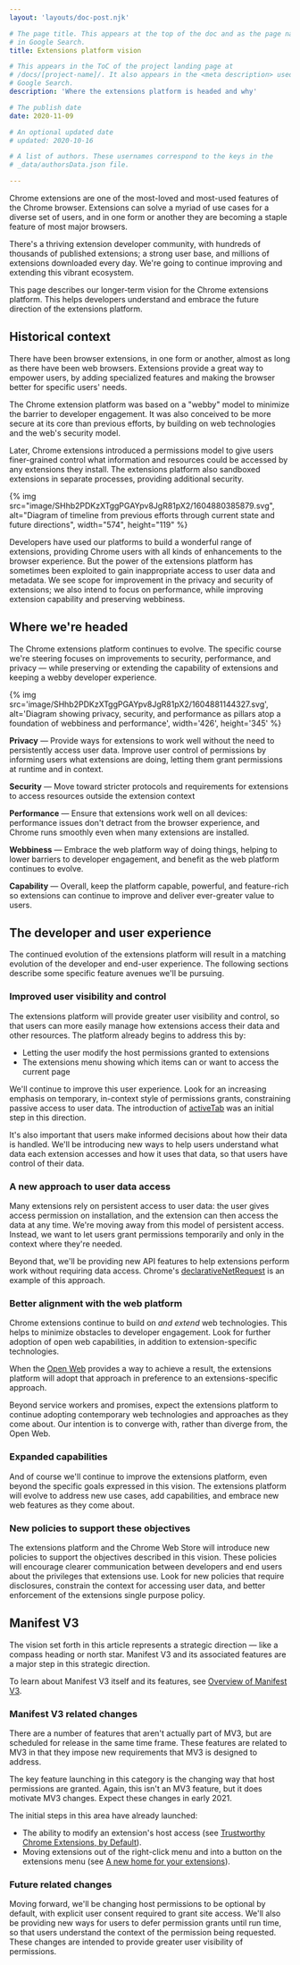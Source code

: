 ```yaml
---
layout: 'layouts/doc-post.njk'

# The page title. This appears at the top of the doc and as the page name
# in Google Search.
title: Extensions platform vision

# This appears in the ToC of the project landing page at
# /docs/[project-name]/. It also appears in the <meta description> used in 
# Google Search.
description: 'Where the extensions platform is headed and why'

# The publish date
date: 2020-11-09

# An optional updated date
# updated: 2020-10-16

# A list of authors. These usernames correspond to the keys in the
# _data/authorsData.json file.

---
```


Chrome extensions are one of the most-loved and most-used features of the
Chrome browser.  Extensions can solve a myriad of use cases for a diverse set
of users, and in one form or another they are becoming a staple feature of most
major browsers.

There's a thriving extension developer community, with hundreds of thousands of
published extensions; a strong user base, and millions of extensions downloaded
every day. We're going to continue improving and extending this vibrant
ecosystem.

This page describes our longer-term vision for the Chrome extensions platform.
This helps developers understand and embrace the future direction of the
extensions platform.

## Historical context

There have been browser extensions, in one form or another, almost as long as
there have been web browsers. Extensions provide a great way to empower users,
by adding specialized features and making the browser better for specific
users' needs.

The Chrome extension platform was based on a "webby" model to minimize the
barrier to developer engagement. It was also conceived to be more secure at its
core than previous efforts, by building on web technologies and the web's
security model.

Later, Chrome extensions introduced a permissions model to give users
finer-grained control what information and resources could be accessed by any
extensions they install. The extensions platform also sandboxed extensions in
separate processes, providing additional security.

{% img src="image/SHhb2PDKzXTggPGAYpv8JgR81pX2/1604880385879.svg", alt="Diagram of timeline from previous efforts through current state and future directions", width="574", height="119" %}

Developers have used our platforms to build a wonderful range of extensions,
providing Chrome users with all kinds of enhancements to the browser experience.
But the power of the extensions platform has sometimes
been exploited to gain inappropriate access to user data and metadata. We see
scope for improvement in the privacy and security of extensions; we also intend
to focus on performance, while improving extension capability
and preserving webbiness.


## Where we're headed

The Chrome extensions platform continues to evolve. The specific course we're
steering focuses on improvements to security, performance, and privacy &mdash;
while preserving or extending the capability of extensions and keeping a
webby developer experience.

{% 
  img src='image/SHhb2PDKzXTggPGAYpv8JgR81pX2/1604881144327.svg', 
  alt='Diagram showing privacy, security, and performance as pillars atop a foundation of webbiness and performance', 
  width='426', 
  height='345'
%}

**Privacy** &mdash; Provide ways for extensions to work well without the need
to persistently access user data.
Improve user control of permissions by informing users what extensions are
doing, letting them grant permissions at runtime and in context.

**Security** &mdash;
Move toward stricter protocols and requirements for extensions to access
resources outside the extension context

**Performance** &mdash; Ensure that extensions work well on all devices:
performance issues don't detract from the browser experience, and Chrome
runs smoothly even when  many extensions are installed.

**Webbiness** &mdash; Embrace the web platform way of doing things, helping to
lower barriers to developer engagement, and benefit as the web platform continues to evolve.

**Capability** &mdash; Overall, keep the platform capable, powerful, and
feature-rich so extensions can continue to improve and deliver ever-greater
value to users.

## The developer and user experience

The continued evolution of the extensions platform will result in a matching
evolution of the developer and end-user experience. The following sections
describe some specific feature avenues we'll be pursuing.

### Improved user visibility and control

The extensions platform will provide greater user visibility and control, so
that users can more easily manage how extensions access their data and
other resources. The platform already begins to address this by:

* Letting the user modify the host permissions granted to extensions
* The extensions menu showing which items can or want to access the current page

We'll continue to improve this user experience. Look for an increasing emphasis
on temporary, in-context style of permissions grants, constraining passive
access to user data. The introduction of
[activeTab](/extensions/activeTab) was an initial
step in this direction.

It's also important that users make informed decisions about how their data is
handled. We'll be introducing new ways to help users understand what data each
extension accesses and how it uses that data, so that users have control of
their data.


### A new approach to user data access

Many extensions rely on persistent access to user data: the user gives access
permission on installation, and the extension can then access the data at any
time. We're moving away from this model of persistent access. Instead, we want
to let users grant permissions temporarily and only in the context where
they're needed.

Beyond that, we'll be providing new API features to help
extensions perform work without requiring data access. Chrome's
[declarativeNetRequest](/extensions/declarativeNetRequest)
is an example of this approach.


### Better alignment with the web platform

Chrome extensions continue to build on *and extend* web technologies. This
helps to minimize obstacles to developer engagement. Look for further adoption
of open web capabilities, in addition to extension-specific technologies.

When the [Open Web](https://www.w3.org/wiki/Open_Web_Platform) provides
a way to achieve a result, the extensions platform will adopt that approach
in preference to an extensions-specific approach.

Beyond service workers and promises, expect the extensions platform to continue
adopting contemporary web technologies and approaches as they come about. Our
intention is to converge with, rather than diverge from, the Open Web.

### Expanded capabilities

And of course we'll continue to improve the extensions platform, even beyond
the specific goals expressed in this vision. The extensions platform will
evolve to address new use cases, add capabilities, and embrace new web features
as they come about.

### New policies to support these objectives

The extensions platform and the Chrome Web Store will introduce new policies to
support the objectives described in this vision. These policies will encourage
clearer communication between developers and end users about the privileges
that extensions use. Look for new policies that require disclosures, constrain
the context for accessing user data, and better enforcement of the extensions
single purpose policy.

## Manifest V3

The vision set forth in this article represents a strategic direction &mdash;
like a compass heading or north star. Manifest V3 and its associated features
are a major step in this strategic direction. 

To learn about Manifest V3 itself and its features, see [Overview of Manifest
V3](/docs/extensions/mv3/intro/mv3-overview).

### Manifest V3 related changes

There are a number of features that aren't actually part of MV3, but are
scheduled for release in the same time frame. These features are related to MV3
in that they impose new requirements that MV3 is designed to address.

The key feature launching in this category is the changing way that host
permissions are granted. Again, this isn't an MV3 feature, but it does motivate
MV3 changes. Expect these changes in early 2021.

The initial steps in this area have already launched:

* The ability to modify an extension's host access (see [Trustworthy Chrome Extensions,
  by Default](https://blog.chromium.org/2018/10/trustworthy-chrome-extensions-by-default.html)).
* Moving extensions out of the right-click menu and into a button on the extensions menu
  (see [A new home for your extensions](https://blog.google/products/chrome/more-intuitive-privacy-and-security-controls-chrome/)).

### Future related changes

Moving forward, we'll be changing host permissions to be optional by default,
with explicit user consent required to grant site access. We'll also be
providing new ways for users to defer permission grants until run time, so that
users understand the context of the permission being requested. These changes
are intended to provide greater user visibility of permissions.

